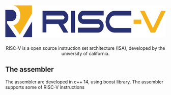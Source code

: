 <h1 align=center>
<img height="100em" src="https://github.com/IcaroM-CdC/Assembler-RISC-V/blob/stable/imgs/riscv.png" />
</h1>

<div align=center>
RISC-V is a open source instruction set architecture (ISA), developed by the university of california.
</div>

## The assembler
The assembler are developed in c++ 14, using boost library. The assembler supports some of RISC-V instructions



